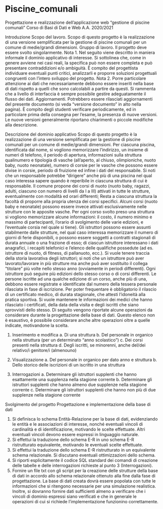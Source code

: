 # Piscine_comunali

Progettazione e realizzazione dell’applicazione web “gestione di piscine comunali”
Corso di Basi di Dati e Web A.A. 2020/2021

Introduzione
Scopo del lavoro. Scopo di questo progetto è la realizzazione di una versione semplificata per la gestione di piscine comunali per un comune di medie/grandi dimensioni.
Gruppo di lavoro. Il progetto deve essere svolto singolarmente.
Nota 1. Nel seguito viene descritto in maniera informale il dominio applicativo di interesse. Si sottolinea che, come in genere avviene nei casi reali, la specifica può non essere completa e può presentare contraddizioni e/o ambiguità. È compito del progettista individuare eventuali punti critici, analizzarli e proporre soluzioni progettuali congruenti con l’intero sviluppo del progetto.
Nota 2. Porre particolare attenzione ai dati che necessariamente debbono essere inseriti nella base di dati rispetto a quelli che sono calcolabili a partire da questi. Si rammenta che a livello di interfaccia è sempre possibile gestire adeguatamente il flusso dei dati.
Aggiornamenti. Potrebbero essere rilasciati aggiornamenti del presente documento (si veda “versione documento” in alto nella pagina). È compito degli studenti verificare periodicamente, ed in particolare prima della consegna per l’esame, la presenza di nuove versioni. Le nuove versioni generalmente riportano chiarimenti o piccole modifiche alla descrizione.

Descrizione del dominio applicativo
Scopo di questo progetto è la realizzazione di una versione semplificata per la gestione di piscine comunali per un comune di medie/grandi dimensioni. Per ciascuna piscina, identificata dal nome, si vogliono memorizzare l’indirizzo, un insieme di numeri di telefono, il periodo di apertura, informazioni sulla struttura qualinumero e tipologia di vasche (all’aperto, al chiuso, olimpioniche, nuoto baby, nuoto neonatale), numero di corsie per le vasche che possono essere divise in corsie, periodo di fruizione ed infine i dati del responsabile. Si noti che un responsabile potrebbe “dirigere” anche più di una piscina nel qual caso interessa sapere quando è reperibile in ciascuna struttura di cui è responsabile.
Il comune propone dei corsi di nuoto (nuoto baby, ragazzi, adulti, ciascuno con numero di livelli da I a III) attivati in tutte le strutture, eventualmente con modalità ed orari differenti; Resta a ciascuna struttura la facoltà di proporre alla propria utenza dei corsi specifici. Alcuni corsi (nuoto baby e neonatale) possono essere invece attivati esclusivamente nelle strutture con le apposite vasche. Per ogni corso svolto preso una struttura si vogliono memorizzare alcune informazioni: il costo, il numero minimo e massimo di partecipanti, l’orario di svolgimento delle varie edizioni, e l’eventuale corsia nel quale si tiene).
Gli istruttori possono essere assunti stabilmente dalle strutture, nel qual caso interessa memorizzare il numero di giorni di ferie disponibili, o possono essere soggetti a contratti stagionali di durata annuale o una frazione di esso; di ciascun istruttore interessano i dati anagrafici, i recapiti telefonici e l’elenco delle qualifiche possedute (ad es. istruttore di nuoto, di fitness, di pallanuoto, ecc.). Si vuole tenere traccia della storia lavorativa degli istruttori; si noti che un istruttore può aver lavorato/lavorare in più strutture ma anche può aver sostituito il collega “titolare” più volte nello stesso anno (ovviamente in periodi differenti).
Ogni istruttore può seguire più edizioni dello stesso corso o di corsi differenti. Le persone iscritte ad una qualche edizione di un corso, anche più di una, debbono essere registrate e identificate dal numero della tessera personale rilasciata in fase di iscrizione. Per poter frequentare è obbligatorio il rilascio di un certificato medico, di durata stagionale, che attesti l’idoneità alla pratica sportiva. Si vuole mantenere le informazioni dei medici che hanno rilasciato i certificati, della data della visita e degli iscritti che siano sprovvisti dello stesso.
Di seguito vengono riportate alcune operazioni da considerare durante la progettazione della base di dati. Questo elenco non è esaustivo, è possibile considerare anche altre operazioni oltre a quelle indicate, motivandone la scelta.

1) Inserimento e modifica
a. Di una struttura
b. Del personale in organico nella struttura (per un determinato “anno scolastico”)
c. Dei corsi presenti nella struttura
d. Degli iscritti, se minorenni, anche del/dei relativo/i genitore/i (almenouno)

2) Visualizzazione
a. Del personale in organico per dato anno e struttura
b. Dello storico delle iscrizioni di un iscritto in una struttura 

3) Interrogazioni
a. Determinare gli istruttori supplenti che hanno esattamente una supplenza nella stagione corrente
b. Determinare gli istruttori supplenti che hanno almeno due supplenze nella stagione corrente
c. Determinare gli istruttori supplenti che hanno non più di due supplenze nella stagione corrente

Svolgimento del progetto
Progettazione e implementazione della base di dati
1) Si definisca lo schema Entità-Relazione per la base di dati, evidenziando le entità e le associazioni di interesse, nonché eventuali vincoli di cardinalità e di identificazione, motivando le scelte effettuate. Altri eventuali vincoli devono essere espressi in linguaggio naturale.
2) Si effettui la traduzione dello schema E-R in uno schema E-R ristrutturato equivalente, motivando le eventuali scelte effettuate.
3) Si effettui la traduzione dello schema E-R ristrutturato in un equivalente schema relazionale. Si discutano eventuali ottimizzazioni dello schema.
4) Si riporti esplicitamente il codice SQL standard dei comandi di creazione delle tabelle e delle interrogazioni richieste al punto 3 (Interrogazioni).
5) Fornire un file txt con gli script per la creazione delle strutture della base di dati in accordo allo schema relazionale ottenuto alla fine dalla fase di progettazione. La base di dati creata dovrà essere popolata con tutte le informazioni che si ritengono necessarie per una simulazione realistica. Inoltre, si dovranno fornire dati sufficienti almeno a verificare che i vincoli di dominio espressi siano verificati e che in generale le operazioni di cui si richiede l’implementazione funzionino correttamente.
